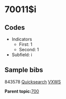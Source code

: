 # 70011$i

## Codes

-   Indicators
    -   First: 1
    -   Second: 1
-   Subfield: i

## Sample bibs

843578 [Quicksearch](https://search.library.yale.edu/catalog/843578) [VXWS](http://prodorbis.library.yale.edu:7014/vxws/GetHoldingsService?bibId=843578)

**Parent topic:**[700](../../tags/700/700.md)

